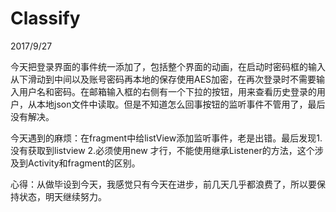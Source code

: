 # Classify

2017/9/27

今天把登录界面的事件统一添加了，包括整个界面的动画，在启动时密码框的输入从下滑动到中间以及账号密码再本地的保存使用AES加密，在再次登录时不需要输入用户名和密码。在邮箱输入框的右侧有一个下拉的按钮，用来查看历史登录的用户，从本地json文件中读取。但是不知道怎么回事按钮的监听事件不管用了，最后没有解决。

今天遇到的麻烦：在fragment中给listView添加监听事件，老是出错。最后发现1.没有获取到listview	2.必须使用new 才行，不能使用继承Listener的方法，这个涉及到Activity和fragment的区别。

心得：从做毕设到今天，我感觉只有今天在进步，前几天几乎都浪费了，所以要保持状态，明天继续努力。